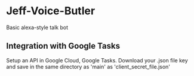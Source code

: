 # Jeff-Voice-Butler
Basic alexa-style talk bot

## Integration with Google Tasks
Setup an API in Google Cloud, Google Tasks.
Download your .json file key and save in the same directory as 'main' as 'client_secret_file.json'
